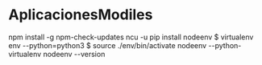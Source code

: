 # AplicacionesModiles


npm install -g npm-check-updates
ncu -u
pip install nodeenv
$ virtualenv env --python=python3
$ source ./env/bin/activate
nodeenv --python-virtualenv
nodeenv --version